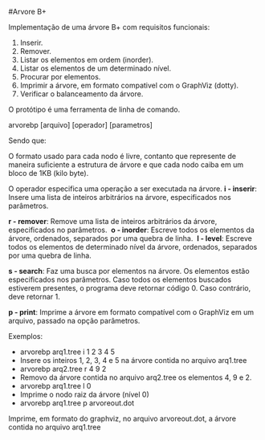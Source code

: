 #Arvore B+

Implementação de uma árvore B+ com requisitos funcionais:

1. Inserir.
2. Remover.
3. Listar os elementos em ordem (in­order).
4. Listar os elementos de um determinado nível.
5. Procurar por elementos.
6. Imprimir a árvore, em formato compativel com o GraphViz (dotty). 
7. Verificar o balanceamento da árvore.

O protótipo é uma ferramenta de linha de comando. 

arvorebp [arquivo] [operador] [parametros]

Sendo que: 

O formato usado para cada nodo é livre, contanto que represente de maneira suficiente a estrutura de árvore e que cada nodo caiba em um bloco de 1KB (kilo byte).

O operador especifica uma operação a ser executada na árvore.
**­i - inserir**: Insere uma lista de inteiros arbitrários na árvore, especificados nos parâmetros.

**­r - remover**: Remove uma lista de inteiros arbitrários da árvore, especificados no parâmetros.
­
**o - inorder**: Escreve todos os elementos da árvore, ordenados, separados por uma quebra de linha.
­
**l - level**: Escreve todos os elementos de determinado nível da árvore, ordenados, separados por uma quebra de linha. 

**­s - search**: Faz uma busca por elementos na árvore. Os elementos estão especificados nos parâmetros. Caso todos os elementos buscados estiverem presentes, o programa deve retornar código 0. Caso contrário, deve retornar ­1.

**­p - print**: Imprime a árvore em formato compatível com o GraphViz em um arquivo, passado na opção parâmetros.

Exemplos:
- arvorebp arq1.tree ­i 1 2 3 4 5
- Insere os inteiros 1, 2, 3, 4 e 5 na árvore contida no arquivo arq1.tree
- arvorebp arq2.tree ­r 4 9 2
- Removo da árvore contida no arquivo arq2.tree os elementos 4, 9 e 2.
- arvorebp arq1.tree ­l 0
- Imprime o nodo raiz da árvore (nível 0)
- arvorebp arq1.tree ­p arvoreout.dot

Imprime, em formato do graphviz, no arquivo arvoreout.dot, a árvore contida no arquivo arq1.tree
